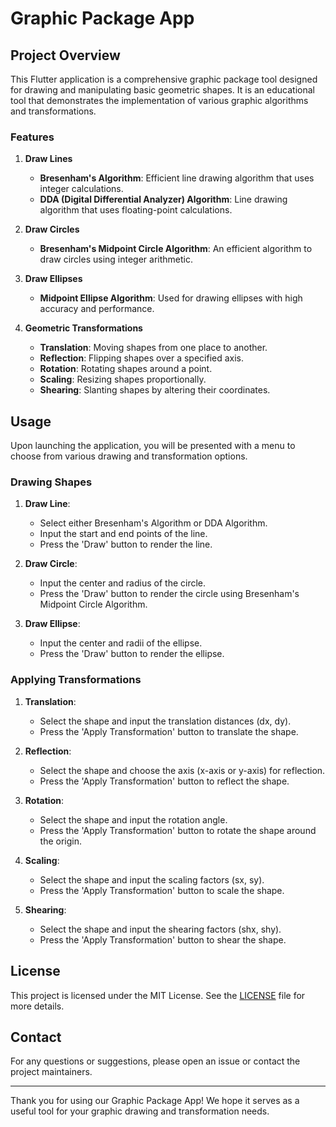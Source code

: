 # Graphic Package App

## Project Overview

This Flutter application is a comprehensive graphic package tool designed for drawing and manipulating basic geometric shapes. It is an educational tool that demonstrates the implementation of various graphic algorithms and transformations.

### Features

1. **Draw Lines**
    - **Bresenham's Algorithm**: Efficient line drawing algorithm that uses integer calculations.
    - **DDA (Digital Differential Analyzer) Algorithm**: Line drawing algorithm that uses floating-point calculations.

2. **Draw Circles**
    - **Bresenham's Midpoint Circle Algorithm**: An efficient algorithm to draw circles using integer arithmetic.

3. **Draw Ellipses**
    - **Midpoint Ellipse Algorithm**: Used for drawing ellipses with high accuracy and performance.

4. **Geometric Transformations**
    - **Translation**: Moving shapes from one place to another.
    - **Reflection**: Flipping shapes over a specified axis.
    - **Rotation**: Rotating shapes around a point.
    - **Scaling**: Resizing shapes proportionally.
    - **Shearing**: Slanting shapes by altering their coordinates.

## Usage

Upon launching the application, you will be presented with a menu to choose from various drawing and transformation options.

### Drawing Shapes

1. **Draw Line**:
    - Select either Bresenham's Algorithm or DDA Algorithm.
    - Input the start and end points of the line.
    - Press the 'Draw' button to render the line.

2. **Draw Circle**:
    - Input the center and radius of the circle.
    - Press the 'Draw' button to render the circle using Bresenham's Midpoint Circle Algorithm.

3. **Draw Ellipse**:
    - Input the center and radii of the ellipse.
    - Press the 'Draw' button to render the ellipse.

### Applying Transformations

1. **Translation**:
    - Select the shape and input the translation distances (dx, dy).
    - Press the 'Apply Transformation' button to translate the shape.

2. **Reflection**:
    - Select the shape and choose the axis (x-axis or y-axis) for reflection.
    - Press the 'Apply Transformation' button to reflect the shape.

3. **Rotation**:
    - Select the shape and input the rotation angle.
    - Press the 'Apply Transformation' button to rotate the shape around the origin.

4. **Scaling**:
    - Select the shape and input the scaling factors (sx, sy).
    - Press the 'Apply Transformation' button to scale the shape.

5. **Shearing**:
    - Select the shape and input the shearing factors (shx, shy).
    - Press the 'Apply Transformation' button to shear the shape.

## License

This project is licensed under the MIT License. See the [LICENSE](LICENSE) file for more details.

## Contact

For any questions or suggestions, please open an issue or contact the project maintainers.

---

Thank you for using our Graphic Package App! We hope it serves as a useful tool for your graphic drawing and transformation needs.
